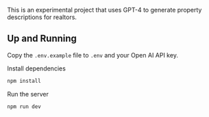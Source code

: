 This is an experimental project that uses GPT-4 to generate property descriptions for realtors.

## Up and Running

Copy the `.env.example` file to `.env` and your Open AI API key.

Install dependencies

```bash
npm install
```

Run the server

```bash
npm run dev
```
